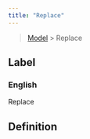 ```yaml
---
title: "Replace"
---
```


> [Model](./../) > Replace

## Label

### English
Replace


## Definition



    
